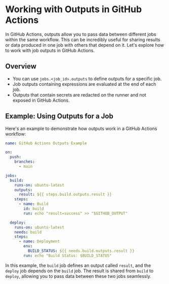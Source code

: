 # Working with Outputs in GitHub Actions

In GitHub Actions, outputs allow you to pass data between different jobs within the same workflow. This can be incredibly useful for sharing results or data produced in one job with others that depend on it. Let's explore how to work with job outputs in GitHub Actions.

## Overview

- You can use `jobs.<job_id>.outputs` to define outputs for a specific job.
- Job outputs containing expressions are evaluated at the end of each job.
- Outputs that contain secrets are redacted on the runner and not exposed in GitHub Actions.

## Example: Using Outputs for a Job

Here's an example to demonstrate how outputs work in a GitHub Actions workflow:

```yaml
name: GitHub Actions Outputs Example

on:
  push:
    branches:
      - main

jobs:
  build:
    runs-on: ubuntu-latest
    outputs:
      result: ${{ steps.build.outputs.result }}
    steps:
      - name: Build
        id: build
        run: echo "result=success" >> "$GITHUB_OUTPUT"

  deploy:
    runs-on: ubuntu-latest
    needs: build
    steps:
      - name: Deployment
        env:
          BUILD_STATUS: ${{ needs.build.outputs.result }}
        run: echo "Build Status: $BUILD_STATUS"
```

In this example, the `build` job defines an output called `result`, and the `deploy` job depends on the `build` job. The result is shared from `build` to `deploy`, allowing you to pass data between these two jobs seamlessly.